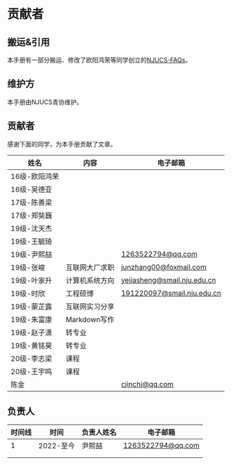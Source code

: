 # 贡献者

## 搬运&引用

本手册有一部分搬运、修改了欧阳鸿荣等同学创立的[NJUCS-FAQs](https://github.com/NJUCS-Peers-Tutors/NJUCS-FAQs)。

## 维护方

本手册由NJUCS青协维护。

## 贡献者

感谢下面的同学，为本手册贡献了文章。

| 姓名       | 内容         | 电子邮箱                        |
| -------- | ---------- | --------------------------- |
| 16级-欧阳鸿荣 |            |                             |
| 16级-吴德亚  |            |                             |
| 17级-陈善梁  |            |                             |
| 17级-郑奘巍  |            |                             |
| 19级-沈天杰  |            |                             |
| 19级-王毓琦  |            |                             |
| 19级-尹熙喆  |            | 1263522794@qq.com           |
| 19级-张峻   | 互联网大厂求职    | junzhang00@foxmail.com      |
| 19级-叶家升  | 计算机系统方向    | yejiasheng@smail.nju.edu.cn |
| 19级-时欣   | 工程硕博       | 191220097@smail.nju.edu.cn  |
| 19级-蒙芷露  | 互联网实习分享    |                             |
| 19级-朱富康  | Markdown写作 |                             |
| 19级-赵子潇  | 转专业        |                             |
| 19级-黄铭昊  | 转专业        |                             |
| 20级-李志梁  | 课程         |                             |
| 20级-王宇鸣  | 课程         |                             |
| 陈金       |            | cjinchi@qq.com              |

## 负责人

| 时间线 | 时间      | 负责人姓名 | 电子邮箱              |
| --- | ------- | ----- | ----------------- |
| 1   | 2022-至今 | 尹熙喆   | 1263522794@qq.com |
|     |         |       |                   |
|     |         |       |                   |
